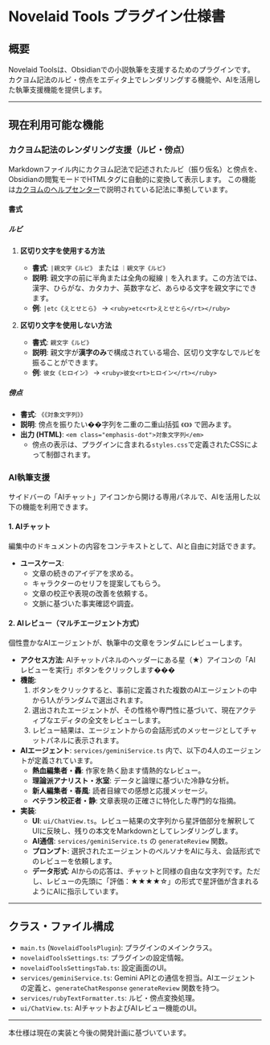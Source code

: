 # Novelaid Tools プラグイン仕様書

## 概要

Novelaid Toolsは、Obsidianでの小説執筆を支援するためのプラグインです。
カクヨム記法のルビ・傍点をエディタ上でレンダリングする機能や、AIを活用した執筆支援機能を提供します。

---

## 現在利用可能な機能

### カクヨム記法のレンダリング支援（ルビ・傍点）

Markdownファイル内にカクヨム記法で記述されたルビ（振り仮名）と傍点を、Obsidianの閲覧モードでHTMLタグに自動的に変換して表示します。
この機能は[カクヨムのヘルプセンター](https://kakuyomu.jp/help/entry/notation)で説明されている記法に準拠しています。

#### 書式

##### ルビ

1.  **区切り文字を使用する方法**
    -   **書式**: `|親文字《ルビ》` または `｜親文字《ルビ》`
    -   **説明**: 親文字の前に半角または全角の縦線 `|` を入れます。この方法では、漢字、ひらがな、カタカナ、英数字など、あらゆる文字を親文字にできます。
    -   **例**: `|etc《えとせとら》` → `<ruby>etc<rt>えとせとら</rt></ruby>`

2.  **区切り文字を使用しない方法**
    -   **書式**: `親文字《ルビ》`
    -   **説明**: 親文字が**漢字のみ**で構成されている場合、区切り文字なしでルビを振ることができます。
    -   **例**: `彼女《ヒロイン》` → `<ruby>彼女<rt>ヒロイン</rt></ruby>`

##### 傍点

-   **書式**: `《《対象文字列》》`
-   **説明**: 傍点を振りたい��字列を二重の二重山括弧 `《《》》` で囲みます。
-   **出力 (HTML)**: `<em class="emphasis-dot">対象文字列</em>`
    -   傍点の表示は、プラグインに含まれる`styles.css`で定義されたCSSによって制御されます。

### AI執筆支援

サイドバーの「AIチャット」アイコンから開ける専用パネルで、AIを活用した以下の機能を利用できます。

#### 1. AIチャット

編集中のドキュメントの内容をコンテキストとして、AIと自由に対話できます。

- **ユースケース**:
    -   文章の続きのアイデアを求める。
    -   キャラクターのセリフを提案してもらう。
    -   文章の校正や表現の改善を依頼する。
    -   文脈に基づいた事実確認や調査。

#### 2. AIレビュー（マルチエージェント方式）

個性豊かなAIエージェントが、執筆中の文章をランダムにレビューします。

- **アクセス方法**: AIチャットパネルのヘッダーにある星（★）アイコンの「AIレビューを実行」ボタンをクリックします���
- **機能**:
    1.  ボタンをクリックすると、事前に定義された複数のAIエージェントの中から1人がランダムで選出されます。
    2.  選出されたエージェントが、その性格や専門性に基づいて、現在アクティブなエディタの全文をレビューします。
    3.  レビュー結果は、エージェントからの会話形式のメッセージとしてチャットパネルに表示されます。
- **AIエージェント**: `services/geminiService.ts` 内で、以下の4人のエージェントが定義されています。
    -   **熱血編集者・轟**: 作家を熱く励ます情熱的なレビュー。
    -   **理論派アナリスト・氷室**: データと論理に基づいた冷静な分析。
    -   **新人編集者・春風**: 読者目線での感想と応援メッセージ。
    -   **ベテラン校正者・静**: 文章表現の正確さに特化した専門的な指摘。
- **実装**:
    -   **UI**: `ui/ChatView.ts`。レビュー結果の文字列から星評価部分を解釈してUIに反映し、残りの本文をMarkdownとしてレンダリングします。
    -   **AI通信**: `services/geminiService.ts` の `generateReview` 関数。
    -   **プロンプト**: 選択されたエージェントのペルソナをAIに与え、会話形式でのレビューを依頼します。
    -   **データ形式**: AIからの応答は、チャットと同様の自由な文字列です。ただし、レビューの先頭に「評価：★★★★☆」の形式で星評価が含まれるようにAIに指示しています。

---

## クラス・ファイル構成

- `main.ts` (`NovelaidToolsPlugin`): プラグインのメインクラス。
- `novelaidToolsSettings.ts`: プラグインの設定情報。
- `novelaidToolsSettingsTab.ts`: 設定画面のUI。
- `services/geminiService.ts`: Gemini APIとの通信を担当。AIエージェントの定義と、`generateChatResponse` `generateReview` 関数を持つ。
- `services/rubyTextFormatter.ts`: ルビ・傍点変換処理。
- `ui/ChatView.ts`: AIチャットおよびAIレビュー機能のUI。

---

本仕様は現在の実装と今後の開発計画に基づいています。